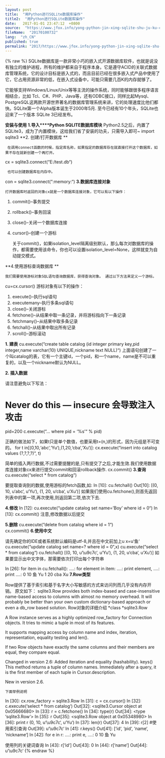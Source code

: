 ```yaml
---
layout: post
title:  "用Python进行SQLite数据库操作"
title2:  "用Python进行SQLite数据库操作"
date:   2017-01-01 23:47:12  +0800
source:  "https://www.jfox.info/yong-python-jin-xing-sqlite-shu-ju-ku-cao-zuo.html"
fileName:  "20170100732"
lang:  "zh_CN"
published: true
permalink: "2017/https://www.jfox.info/yong-python-jin-xing-sqlite-shu-ju-ku-cao-zuo.html"
---
```

{% raw %}
SQLite数据库是一款非常小巧的嵌入式开源数据库软件，也就是说没有独立的维护进程，所有的维护都来自于程序本身。它是遵守ACID的关联式数据库管理系统，它的设计目标是嵌入式的，而且目前已经在很多嵌入式产品中使用了它，它占用资源非常的低，在嵌入式设备中，可能只需要几百K的内存就够了。

它能够支持Windows/Linux/Unix等等主流的操作系统，同时能够跟很多程序语言相结合，比如 Tcl、C#、PHP、Java等，还有ODBC接口，同样比起Mysql、PostgreSQL这两款开源世界著名的数据库管理系统来讲，它的处理速度比他们都快。SQLite第一个Alpha版本诞生于2000年5月. 至今已经有10个年头，SQLite也迎来了一个版本 SQLite 3已经发布。

**安装与使用**
**1.导入****Python SQLITE数据库模块**
     Python2.5之后，内置了SQLite3，成为了内置模块，这给我们省了安装的功夫，只需导入即可~
import sqlite3
**2. 创建/打开数据库 **

     在调用connect函数的时候，指定库名称，如果指定的数据库存在就直接打开这个数据库，如果不存在就新创建一个再打开。
cx = sqlite3.connect(“E:/test.db“)

     也可以创建数据库在内存中。

con = sqlite3.connect(“:memory:“)
**3.数据库连接对象**

    打开数据库时返回的对象cx就是一个数据库连接对象，它可以有以下操作：

1. commit()–事务提交   
2. rollback()–事务回滚   
3. close()–关闭一个数据库连接   
4. cursor()–创建一个游标

    关于commit()，如果isolation_level隔离级别默认，那么每次对数据库的操作，都需要使用该命令，你也可以设置isolation_level=None，这样就变为自动提交模式。

**4.使用游标查询数据库 **

    我们需要使用游标对象SQL语句查询数据库，获得查询对象。 通过以下方法来定义一个游标。
cu=cx.cursor()
     游标对象有以下的操作：

1. execute()–执行sql语句   
2. executemany–执行多条sql语句   
3. close()–关闭游标   
4. fetchone()–从结果中取一条记录，并将游标指向下一条记录   
5. fetchmany()–从结果中取多条记录   
6. fetchall()–从结果中取出所有记录   
7. scroll()–游标滚动  

**1. 建表**
cu.execute(“create table catalog (id integer primary key,pid integer,name varchar(10) UNIQUE,nickname text NULL)“)
上面语句创建了一个叫catalog的表，它有一个主键id，一个pid，和一个name，name是不可以重复的，以及一个nickname默认为NULL。

**2. 插入数据**

请注意避免以下写法：
# Never do this — insecure 会导致注入攻击

pid=200
c.execute(“… where pid = ‘%s’“ % pid)

正确的做法如下，如果t只是单个数值，也要采用t=(n,)的形式，因为元组是不可变的。 
for t in[(0,10,‘abc‘,‘Yu‘),(1,20,‘cba‘,‘Xu‘)]:
cx.execute(“insert into catalog values (?,?,?,?)“, t)

简单的插入两行数据,不过需要提醒的是,只有提交了之后,才能生效.我们使用数据库连接对象cx来进行提交commit和回滚rollback操作.
cx.commit()
**3.查询**
cu.execute(“select * from catalog“) 

要提取查询到的数据,使用游标的fetch函数,如:
In [10]: cu.fetchall()
Out[10]: [(0, 10, u‘abc‘, u‘Yu‘), (1, 20, u‘cba‘, u‘Xu‘)]
如果我们使用cu.fetchone(),则首先返回列表中的第一项,再次使用,则返回第二项,依次下去.

**4.修改**
In [12]: cu.execute(“update catalog set name=’Boy’ where id = 0“)
In [13]: cx.commit()
注意,修改数据以后提交

**5.删除**
cu.execute(“delete from catalog where id = 1“)  
cx.commit() 
**6.使用中文**

请先确定你的IDE或者系统默认编码是utf-8,并且在中文前加上u
x=u‘鱼‘
cu.execute(“update catalog set name=? where id = 0“,x)
cu.execute(“select * from catalog“)
cu.fetchall()
[(0, 10, u‘\u9c7c‘, u‘Yu‘), (1, 20, u‘cba‘, u‘Xu‘)]
如果要显示出中文字体，那需要依次打印出每个字符串

 
In [26]: for item in cu.fetchall():
….:     for element in item:
….:         print element,
….:     print
….: 
0 10 鱼 Yu
1 20 cba Xu
**7.Row类型**

Row提供了基于索引和基于名字大小写敏感的方式来访问列而几乎没有内存开销。 原文如下：
sqlite3.Row provides both index-based and case-insensitive name-based access to columns with almost no memory overhead. It will probably be better than your own custom dictionary-based approach or even a db_row based solution. 
Row对象的详细介绍
*class *sqlite3.Row

A Row instance serves as a highly optimized row_factory for Connection objects. It tries to mimic a tuple in most of its features.

It supports mapping access by column name and index, iteration, representation, equality testing and len().

If two Row objects have exactly the same columns and their members are equal, they compare equal.

 Changed in version 2.6: Added iteration and equality (hashability).
keys()
This method returns a tuple of column names. Immediately after a query, it is the first member of each tuple in Cursor.description.

 New in version 2.6.

    下面举例说明

 
In [30]: cx.row_factory = sqlite3.Row
In [31]: c = cx.cursor()
In [32]: c.execute(‘select * from catalog‘)
Out[32]: <sqlite3.Cursor object at 0x05666680>
In [33]: r = c.fetchone()
In [34]: type(r)
Out[34]: <type ‘sqlite3.Row‘>
In [35]: r
Out[35]: <sqlite3.Row object at 0x05348980>
In [36]: print r
(0, 10, u‘\u9c7c‘, u‘Yu‘)
In [37]: len(r)
Out[37]: 4
In [39]: r[2]            #使用索引查询
Out[39]: u‘\u9c7c‘
In [41]: r.keys()
Out[41]: [‘id‘, ‘pid‘, ‘name‘, ‘nickname‘]
In [42]: for e in r:
….:     print e,
….: 
0 10 鱼 Yu
 

 使用列的关键词查询
In [43]: r[‘id‘]
Out[43]: 0
In [44]: r[‘name‘]
Out[44]: u‘\u9c7c‘
{% endraw %}